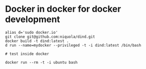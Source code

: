 # Docker in docker for docker development


```
alias d='sudo docker.io'
git clone git@github.com:niquola/dind.git
docker build -t dind:latest .
d run --name=mydocker --privileged -t -i dind:latest /bin/bash

# test inside docker

docker run --rm -t -i ubuntu bash
```

